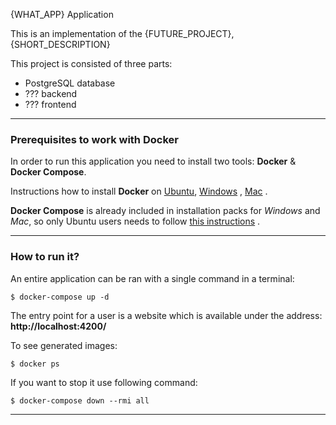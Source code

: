 {WHAT_APP} Application

This is an implementation of the {FUTURE_PROJECT}, {SHORT_DESCRIPTION}

This project is consisted of three parts:

- PostgreSQL database
- ??? backend
- ??? frontend

---

### Prerequisites to work with Docker 

In order to run this application you need to install two tools: **Docker** & **Docker Compose**.

Instructions how to install **Docker** on [Ubuntu](https://docs.docker.com/install/linux/docker-ce/ubuntu/), [Windows](https://docs.docker.com/docker-for-windows/install/) , [Mac](https://docs.docker.com/docker-for-mac/install/) .

**Docker Compose** is already included in installation packs for *Windows* and *Mac*, so only Ubuntu users needs to follow [this instructions](https://docs.docker.com/compose/install/) .


---

### How to run it?

An entire application can be ran with a single command in a terminal:

```
$ docker-compose up -d
```

The entry point for a user is a website which is available under the
address: **http://localhost:4200/**

To see generated images:

```
$ docker ps
```

If you want to stop it use following command:

```
$ docker-compose down --rmi all
```

---
